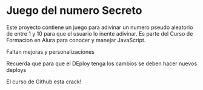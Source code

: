 <h1> Juego del numero Secreto</h1>

Este proyecto contiene un juego para adivinar un numero pseudo aleatorio de entre 1 y 10 para que el usuario lo inente adivinar.
Es parte del Curso de Formacion en Alura para conocer y manejar JavaScript.

Faltan mejoras y personalizaciones

Recuerda que para que el DEploy tenga los cambios se deben hacer nuevos deploys

El curso de Github esta crack!

